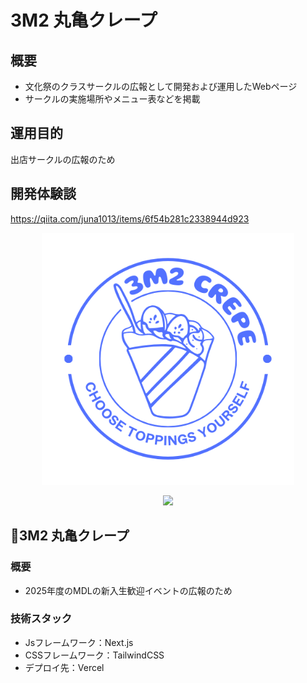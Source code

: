 # 3M2 丸亀クレープ

## 概要
- 文化祭のクラスサークルの広報として開発および運用したWebページ
- サークルの実施場所やメニュー表などを掲載

## 運用目的
出店サークルの広報のため

## 開発体験談
https://qiita.com/juna1013/items/6f54b281c2338944d923


<p align="center" dir="auto">
  <picture>
    <source media="(prefers-color-scheme: dark)" srcset="https://github.com/Juna1013/3m2-shikousai-marugame/blob/main/3M2%E3%82%B5%E3%83%BC%E3%82%AF%E3%83%AB%E3%82%AB%E3%83%83%E3%83%88.png?raw=true">
    <source media="(prefers-color-scheme: light)" srcset="https://github.com/Juna1013/3m2-shikousai-marugame/blob/main/3M2%E3%82%B5%E3%83%BC%E3%82%AF%E3%83%AB%E3%82%AB%E3%83%83%E3%83%88.png?raw=true">
    <img src="https://github.com/Juna1013/3m2-shikousai-marugame/blob/main/3M2%E3%82%B5%E3%83%BC%E3%82%AF%E3%83%AB%E3%82%AB%E3%83%83%E3%83%88.png?raw=true" alt="Locker.ai" width="80%" height="auto" />
  </picture>
</p>

<p align="center">
  <a href="https://skillicons.dev">
    <img src="https://skillicons.dev/icons?i=html,css,javascript,tailwindcss,jquery,vercel" /></br>
  </a>
</p>

## 🎉3M2 丸亀クレープ

### 概要
- 2025年度のMDLの新入生歓迎イベントの広報のため

### 技術スタック
- Jsフレームワーク：Next.js
- CSSフレームワーク：TailwindCSS
- デプロイ先：Vercel
